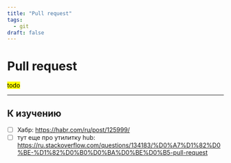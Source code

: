 ```yaml
---
title: "Pull request"
tags:
  - git
draft: false
---
```


# Pull request

<mark>todo</mark>

---
## К изучению

- [ ] Хабр: https://habr.com/ru/post/125999/
- [ ] тут еще про утилитку hub: https://ru.stackoverflow.com/questions/134183/%D0%A7%D1%82%D0%BE-%D1%82%D0%B0%D0%BA%D0%BE%D0%B5-pull-request